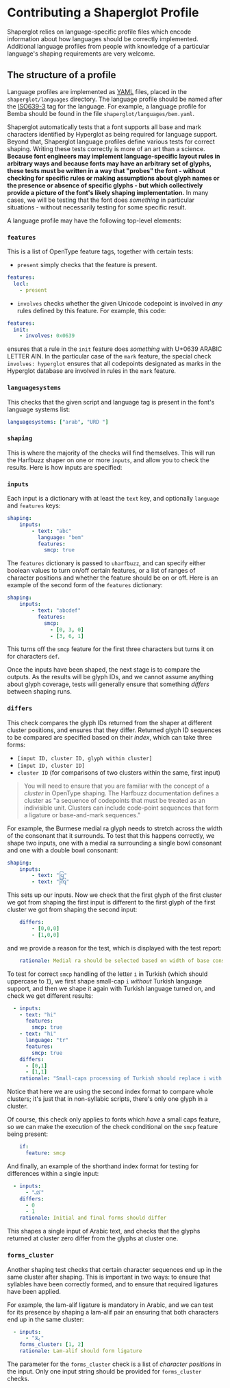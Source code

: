 # Contributing a Shaperglot Profile

Shaperglot relies on language-specific profile files which encode information about how languages should be correctly implemented. Additional language profiles from people with knowledge of a particular language's shaping requirements are very welcome.

## The structure of a profile

Language profiles are implemented as [YAML](https://www.cloudbees.com/blog/yaml-tutorial-everything-you-need-get-started) files, placed in the `shaperglot/languages` directory. The language profile should be named after the [ISO639-3](https://iso639-3.sil.org/code_tables/639/data) tag for the language. For example, a language profile for Bemba should be found in the file `shaperglot/languages/bem.yaml`.

Shaperglot automatically tests that a font supports all base and mark characters identified by Hyperglot as being required for language support. Beyond that, Shaperglot language profiles define various tests for correct shaping. Writing these tests correctly is more of an art than a science. **Because font engineers may implement language-specific layout rules in arbitrary ways and because fonts may have an arbitrary set of glyphs, these tests must be written in a way that "probes" the font - without checking for specific rules or making assumptions about glyph names or the presence or absence of specific glyphs - but which collectively provide a picture of the font's likely shaping implementation.** In many cases, we will be testing that the font does *something* in particular situations - without necessarily testing for some specific result.

A language profile may have the following top-level elements:

### `features`

This is a list of OpenType feature tags, together with certain tests:

* `present` simply checks that the feature is present.

```yaml
features:
  locl:
    - present
```

* `involves` checks whether the given Unicode codepoint is involved in *any* rules defined by this feature. For example, this code:

```yaml
features:
  init:
    - involves: 0x0639
```

ensures that a rule in the `init` feature does *something* with U+0639 ARABIC LETTER AIN. In the particular case of the `mark` feature, the special check `involves: hyperglot` ensures that all codepoints designated as marks in the Hyperglot database are involved in rules in the `mark` feature.

### `languagesystems`

This checks that the given script and language tag is present in the font's language systems list:

```yaml
languagesystems: ["arab", "URD "]
```

### `shaping`

This is where the majority of the checks will find themselves. This will run the Harfbuzz shaper on one or more `inputs`, and allow you to check the results. Here is how inputs are specified:

### `inputs`

Each input is a dictionary with at least the `text` key, and optionally `language` and `features` keys:

```yaml
shaping:
    inputs:
        - text: "abc"
          language: "bem"
          features:
            smcp: true
```

The `features` dictionary is passed to `uharfbuzz`, and can specify either boolean values to turn on/off certain features, or a list of ranges of character positions and whether the feature should be on or off. Here is an example of the second form of the `features` dictionary:

```yaml
shaping:
    inputs:
        - text: "abcdef"
          features:
            smcp:
              - [0, 3, 0]
              - [3, 6, 1]
```

This turns off the `smcp` feature for the first three characters but turns it on for characters `def`.

Once the inputs have been shaped, the next stage is to compare the outputs. As the results will be glyph IDs, and we cannot assume anything about glyph coverage, tests will generally ensure that something *differs* between shaping runs.

### `differs`

This check compares the glyph IDs returned from the shaper at different cluster positions, and ensures that they differ. Returned glyph ID sequences to be compared are specified based on their *index*, which can take three forms:

* `[input ID, cluster ID, glyph within cluster]`
* `[input ID, cluster ID]`
* `cluster ID` (for comparisons of two clusters within the same, first input)

> You will need to ensure that you are familiar with the concept of a *cluster* in OpenType shaping. The Harfbuzz documentation defines a cluster as "a sequence of codepoints that must be treated as an indivisible unit. Clusters can include code-point sequences that form a ligature or base-and-mark sequences."

For example, the Burmese medial ra glyph needs to stretch across the width of the consonant that it surrounds. To test that this happens correctly, we shape two inputs, one with a medial ra surrounding a single bowl consonant and one with a double bowl consonant: 

```yaml
shaping:
    inputs:
        - text: "ပြ"
        - text: "ကြ"
```

This sets up our inputs. Now we check that the first glyph of the first cluster we got from shaping the first input is different to the first glyph of the first cluster we got from shaping the second input:

```yaml
    differs:
        - [0,0,0]
        - [1,0,0]
```

and we provide a reason for the test, which is displayed with the test report:

```yaml
    rationale: Medial ra should be selected based on width of base consonant
```

To test for correct `smcp` handling of the letter `i` in Turkish (which should uppercase to `İ`), we first shape small-cap `i` *without* Turkish language support, and then we shape it again with Turkish language turned on, and check we get different results:

```yaml
  - inputs:
    - text: "hi"
      features:
        smcp: true
    - text: "hi"
      language: "tr"
      features:
        smcp: true
    differs: 
      - [0,1]
      - [1,1]
    rationale: "Small-caps processing of Turkish should replace i with dotted I"
```

Notice that here we are using the second index format to compare whole clusters; it's just that in non-syllabic scripts, there's only one glyph in a cluster.

Of course, this check only applies to fonts which *have* a small caps feature, so we can make the execution of the check conditional on the `smcp` feature being present:

```yaml
    if:
      feature: smcp
```

And finally, an example of the shorthand index format for testing for differences within a single input:

```yaml
  - inputs:
      - "کک"
    differs: 
      - 0
      - 1
    rationale: Initial and final forms should differ
```

This shapes a single input of Arabic text, and checks that the glyphs returned at cluster zero differ from the glyphs at cluster one.

### `forms_cluster`

Another shaping test checks that certain character sequences end up in the same cluster after shaping. This is important in two ways: to ensure that syllables have been correctly formed, and to ensure that required ligatures have been applied.

For example, the lam-alif ligature is mandatory in Arabic, and we can test for its presence by shaping a lam-alif pair an ensuring that both characters end up in the same cluster:

```yaml
  - inputs:
      - "پلا"
    forms_cluster: [1, 2]
    rationale: Lam-alif should form ligature
```

The parameter for the `forms_cluster` check is a list of *character positions* in the input. Only one input string should be provided for `forms_cluster` checks.
